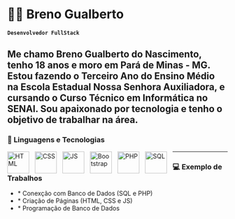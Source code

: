 # 👨‍💻 Breno Gualberto

**`Desenvolvedor FullStack`**

Me chamo Breno Gualberto do Nascimento, tenho 18 anos e moro em Pará de Minas - MG. Estou fazendo o Terceiro Ano do Ensino Médio na Escola Estadual Nossa Senhora Auxiliadora, e cursando o Curso Técnico em Informática no SENAI. Sou apaixonado por tecnologia e tenho o objetivo de trabalhar na área.
---
### 🤖 Linguagens e Tecnologias

<img
  align="left"
  alt="HTML"
  title="HTML"
  width="50px"
  style="padding-right: 10px;"
  src="https://cdn.jsdelivr.net/gh/devicons/devicon@latest/icons/html5/html5-original-wordmark.svg"
/>

<img
  align="left"
  alt="CSS"
  title="CSS"
  width="50px"
  height="50px"
  style="padding-right: 10px;"
  src="https://cdn.jsdelivr.net/gh/devicons/devicon@latest/icons/css3/css3-original.svg"
/>

<img
  align="left"
  alt="JS"
  title="JS"
  width="50px"
  height="50px"
  style="padding-right: 10px;"
  src="https://cdn.jsdelivr.net/gh/devicons/devicon@latest/icons/javascript/javascript-original.svg"
/>

<img
  align="left"
  alt="Bootstrap"
  title="Bootstrap"
  width="50px"
  height="50px"
  style="padding-right: 10px;"
  src="https://cdn.jsdelivr.net/gh/devicons/devicon@latest/icons/bootstrap/bootstrap-original.svg"
/>

<img
  align="left"
  alt="PHP"
  title="PHP"
  width="50px"
  height="50px"
  style="padding-right: 10px;"
  src="https://cdn.jsdelivr.net/gh/devicons/devicon@latest/icons/php/php-original.svg"
/>

<img
  align="left"
  alt="SQL"
  title="SQL"
  width="50px"
  height="50px"
  style="padding-right: 10px;"
  src="https://cdn.jsdelivr.net/gh/devicons/devicon@latest/icons/mysql/mysql-original-wordmark.svg"
/>

---

### 💻 Exemplo de Trabalhos

<ul>
  <li>* Conexção com Banco de Dados (SQL e PHP)</li>
  <li>* Criação de Páginas (HTML, CSS e JS)</li>
  <li>* Programação de Banco de Dados</li>
</ul>



